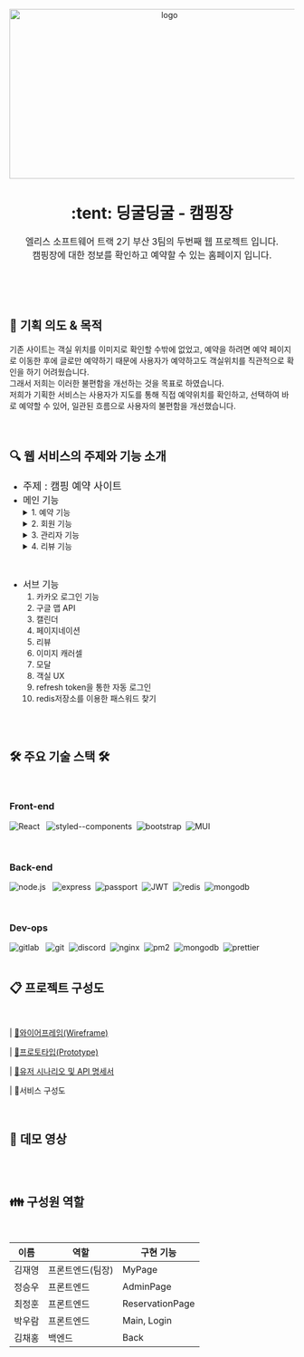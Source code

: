 <div align="center">
  <br />
  <img src="https://i.imgur.com/iLXcSkF.png?1" title="source: imgur.com" alt="logo" width="550px" height="300px"/>
  <br />
  <h1>:tent: 딩굴딩굴 - 캠핑장</h1>
  <div style="font-size: 16px">
  엘리스 소프트웨어 트랙 2기 부산 3팀의 두번째 웹 프로젝트 입니다.<br />
  캠핑장에 대한 정보를 확인하고 예약할 수 있는 홈페이지 입니다.<br />
  </div>
  <br />
  
</div>
<br />
<br />
<br />

## :memo: 기획 의도 & 목적

기존 사이트는 객실 위치를 이미지로 확인할 수밖에 없었고, 예약을 하려면 예약 페이지로 이동한 후에 글로만 예약하기 때문에 사용자가 예약하고도 객실위치를 직관적으로 확인을 하기 어려웠습니다.<br />
그래서 저희는 이러한 불편함을 개선하는 것을 목표로 하였습니다.<br />
저희가 기획한 서비스는 사용자가 지도를 통해 직접 예약위치를 확인하고, 선택하여 바로 예약할 수 있어, 일관된 흐름으로 사용자의 불편함을 개선했습니다.<br /><br /><br />


## :mag: 웹 서비스의 주제와 기능 소개
- <font size="4">주제 : 캠핑 예약 사이트</font>
- <font size="3">메인 기능</font>
  <details>
  <summary> 1.  예약 기능</summary>  
      <ul>
          <li>예약 하기</li>
          <li>예약 취소</li>
          <li>예약 확인</li>
      </ul>
  </details>
  <details>
  <summary> 2. 회원 기능</summary>
      <ul>
          <li>회원 가입</li>
          <li>로그인</li>
          <li>로그아웃</li>
          <li>회원 탈퇴</li>
          <li>회원 정보 수정</li>
          <li>예약 조회</li>
          <li>예약 취소</li>
          <li>계정 찾기</li>
      </ul>
  </details>
  <details>
  <summary> 3.  관리자 기능</summary>  
      <ul>
          <li>회원 관리</li>
          <li>예약 승인</li>
          <li>예약 취소</li>
      </ul>
  </details>
  <details>
  <summary> 4.  리뷰 기능</summary>  
      <ul>
          <li>리뷰 조회</li>
          <li>리뷰 작성</li>
          <li>리뷰 수정</li>
          <li>리뷰 삭제</li>
      </ul>
  </details>
  

<br />

- <font size="3">서브 기능</font>
  1.  카카오 로그인 기능
  2.  구글 맵 API
  3.  캘린더
  4.  페이지네이션
  5.  리뷰
  6.  이미지 캐러셀
  7.  모달
  8.  객실 UX
  9.  refresh token을 통한 자동 로그인
  10. redis저장소를 이용한 패스워드 찾기


<br /><br />

## 🛠 주요 기술 스택  🛠
<br />

### **Front-end**
<img alt="React" src ="https://img.shields.io/badge/React-61DAFB.svg?&style=for-the-badge&logo=React&logoColor=FFFFFF"/> &nbsp;
<img alt="styled--components" src ="https://img.shields.io/badge/styled -- components-DB7093.svg?&style=for-the-badge&logo=styled-components&logoColor=333333"/>&nbsp;
<img alt="bootstrap" src ="https://img.shields.io/badge/react--bootstrap-7952B3.svg?&style=for-the-badge&logo=bootstrap&logoColor=ffffff"/>&nbsp;
<img alt="MUI" src ="https://img.shields.io/badge/material--UI-007FFF.svg?&style=for-the-badge&logo=MUI&logoColor=ffffff"/>&nbsp;

<br />

### **Back-end**
<img alt="node.js" src ="https://img.shields.io/badge/node.js-339933.svg?&style=for-the-badge&logo=Node.js&logoColor=FFFFFF"/> &nbsp;
<img alt="express" src ="https://img.shields.io/badge/espress-000000.svg?&style=for-the-badge&logo=Express&logoColor=ffffff"/>&nbsp;
<img alt="passport" src ="https://img.shields.io/badge/passport-34E27A.svg?&style=for-the-badge&logo=passport&logoColor=333333"/>&nbsp;
<img alt="JWT" src ="https://img.shields.io/badge/JWT-000000.svg?&style=for-the-badge&logo=JSON Web Tokens&logoColor=ffffff"/>&nbsp;
<img alt="redis" src ="https://img.shields.io/badge/redis-DC382D.svg?&style=for-the-badge&logo=Redis&logoColor=ffffff"/>&nbsp;
<img alt="mongodb" src ="https://img.shields.io/badge/mongodb-47A248.svg?&style=for-the-badge&logo=MongoDB&logoColor=ffffff"/>&nbsp;

<br/>

### **Dev-ops**
<img alt="gitlab" src ="https://img.shields.io/badge/gitLab-FC6D26.svg?&style=for-the-badge&logo=GitLab&logoColor=FFFFFF"/> &nbsp;
<img alt="git" src ="https://img.shields.io/badge/git-f85832.svg?&style=for-the-badge&logo=Git&logoColor=ffffff"/>&nbsp;
<img alt="discord" src ="https://img.shields.io/badge/discord-5865F2.svg?&style=for-the-badge&logo=Discord&logoColor=333333"/>&nbsp;
<img alt="nginx" src ="https://img.shields.io/badge/pm2-2B037A.svg?&style=for-the-badge&logo=pm2&logoColor=ffffff"/>&nbsp;
<img alt="pm2" src ="https://img.shields.io/badge/redis-DC382D.svg?&style=for-the-badge&logo=Redis&logoColor=ffffff"/>&nbsp;
<img alt="mongodb" src ="https://img.shields.io/badge/eslint-4B32C3.svg?&style=for-the-badge&logo=ESLint&logoColor=ffffff"/>&nbsp;
<img alt="prettier" src ="https://img.shields.io/badge/prettier-F7B93E.svg?&style=for-the-badge&logo=Prettier&logoColor=333333"/>&nbsp;
<br /><br />

## :clipboard: 프로젝트 구성도

<br/>

| [🔗와이어프레임(Wireframe)](https://kdt-gitlab.elice.io/sw_track/class_02_busan/web_project_2/team3/project-template/-/wikis/Wireframe)

| [🔗프로토타입(Prototype)](https://www.figma.com/file/NstxG3reXALAHqt0wEtrIf/Untitled?node-id=0%3A1)

| [🔗유저 시나리오 및 API 명세서](https://www.figma.com/file/NstxG3reXALAHqt0wEtrIf/Untitled?node-id=0%3A1)

| 🔗서비스 구성도




<br />


## 🎥 데모 영상
<br /><br />

## 👪 구성원 역할
<br />

| 이름 | 역할 | 구현 기능 | 
| ------ | ------ | ------ |
|  김재영   |  프론트엔드(팀장)   | MyPage   |
|  정승우   |  프론트엔드   | AdminPage  |
|  최정훈   |  프론트엔드   | ReservationPage  |
|  박우람   |  프론트엔드   | Main, Login  |
|  김채홍   |  백엔드   |  Back  |
